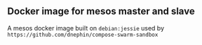 Docker image for mesos master and slave
---------------------------------------

A mesos docker image built on `debian:jessie` used by
`https://github.com/dnephin/compose-swarm-sandbox`
